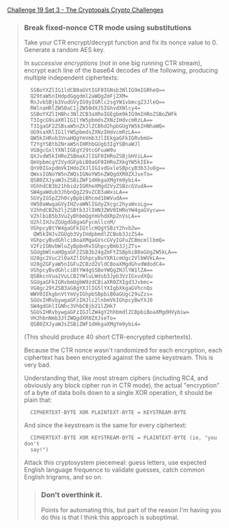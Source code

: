 [Challenge 19 Set 3 - The Cryptopals Crypto Challenges](https://cryptopals.com/sets/3/challenges/19)

> ### Break fixed-nonce CTR mode using substitutions
>
> Take your CTR encrypt/decrypt function and fix its nonce value to 0. Generate a random AES key.
>
> In _successive encryptions_ (_not_ in one big running CTR stream), encrypt each line of the base64 decodes of the following, producing multiple independent ciphertexts:
>
>       SSBoYXZlIG1ldCB0aGVtIGF0IGNsb3NlIG9mIGRheQ==
>       Q29taW5nIHdpdGggdml2aWQgZmFjZXM=
>       RnJvbSBjb3VudGVyIG9yIGRlc2sgYW1vbmcgZ3JleQ==
>       RWlnaHRlZW50aC1jZW50dXJ5IGhvdXNlcy4=
>       SSBoYXZlIHBhc3NlZCB3aXRoIGEgbm9kIG9mIHRoZSBoZWFk
>       T3IgcG9saXRlIG1lYW5pbmdsZXNzIHdvcmRzLA==
>       T3IgaGF2ZSBsaW5nZXJlZCBhd2hpbGUgYW5kIHNhaWQ=
>       UG9saXRlIG1lYW5pbmdsZXNzIHdvcmRzLA==
>       QW5kIHRob3VnaHQgYmVmb3JlIEkgaGFkIGRvbmU=
>       T2YgYSBtb2NraW5nIHRhbGUgb3IgYSBnaWJl
>       VG8gcGxlYXNlIGEgY29tcGFuaW9u
>       QXJvdW5kIHRoZSBmaXJlIGF0IHRoZSBjbHViLA==
>       QmVpbmcgY2VydGFpbiB0aGF0IHRoZXkgYW5kIEk=
>       QnV0IGxpdmVkIHdoZXJlIG1vdGxleSBpcyB3b3JuOg==
>       QWxsIGNoYW5nZWQsIGNoYW5nZWQgdXR0ZXJseTo=
>       QSB0ZXJyaWJsZSBiZWF1dHkgaXMgYm9ybi4=
>       VGhhdCB3b21hbidzIGRheXMgd2VyZSBzcGVudA==
>       SW4gaWdub3JhbnQgZ29vZCB3aWxsLA==
>       SGVyIG5pZ2h0cyBpbiBhcmd1bWVudA==
>       VW50aWwgaGVyIHZvaWNlIGdyZXcgc2hyaWxsLg==
>       V2hhdCB2b2ljZSBtb3JlIHN3ZWV0IHRoYW4gaGVycw==
>       V2hlbiB5b3VuZyBhbmQgYmVhdXRpZnVsLA==
>       U2hlIHJvZGUgdG8gaGFycmllcnM/
>       VGhpcyBtYW4gaGFkIGtlcHQgYSBzY2hvb2w=
>        QW5kIHJvZGUgb3VyIHdpbmdlZCBob3JzZS4=
>       VGhpcyBvdGhlciBoaXMgaGVscGVyIGFuZCBmcmllbmQ=
>       V2FzIGNvbWluZyBpbnRvIGhpcyBmb3JjZTs=
>       SGUgbWlnaHQgaGF2ZSB3b24gZmFtZSBpbiB0aGUgZW5kLA==
>       U28gc2Vuc2l0aXZlIGhpcyBuYXR1cmUgc2VlbWVkLA==
>       U28gZGFyaW5nIGFuZCBzd2VldCBoaXMgdGhvdWdodC4=
>       VGhpcyBvdGhlciBtYW4gSSBoYWQgZHJlYW1lZA==
>       QSBkcnVua2VuLCB2YWluLWdsb3Jpb3VzIGxvdXQu
>       SGUgaGFkIGRvbmUgbW9zdCBiaXR0ZXIgd3Jvbmc=
>       VG8gc29tZSB3aG8gYXJlIG5lYXIgbXkgaGVhcnQs
>       WWV0IEkgbnVtYmVyIGhpbSBpbiB0aGUgc29uZzs=
>       SGUsIHRvbywgaGFzIHJlc2lnbmVkIGhpcyBwYXJ0
>       SW4gdGhlIGNhc3VhbCBjb21lZHk7
>       SGUsIHRvbywgaGFzIGJlZW4gY2hhbmdlZCBpbiBoaXMgdHVybiw=
>       VHJhbnNmb3JtZWQgdXR0ZXJseTo=
>       QSB0ZXJyaWJsZSBiZWF1dHkgaXMgYm9ybi4=
>
> (This should produce 40 short CTR-encrypted ciphertexts).
>
> Because the CTR nonce wasn't randomized for each encryption, each ciphertext has been encrypted against the same keystream. This is very bad.
>
> Understanding that, like most stream ciphers (including RC4, and obviously any block cipher run in CTR mode), the actual "encryption" of a byte of data boils down to a single XOR operation, it should be plain that:
>
>       CIPHERTEXT-BYTE XOR PLAINTEXT-BYTE = KEYSTREAM-BYTE
>
> And since the keystream is the same for every ciphertext:
>
>       CIPHERTEXT-BYTE XOR KEYSTREAM-BYTE = PLAINTEXT-BYTE (ie, "you don't
>       say!")
>
> Attack this cryptosystem piecemeal: guess letters, use expected English language frequence to validate guesses, catch common English trigrams, and so on.
>
> > ### Don't overthink it.
> > Points for automating this, but part of the reason I'm having you do this is that I think this approach is suboptimal.